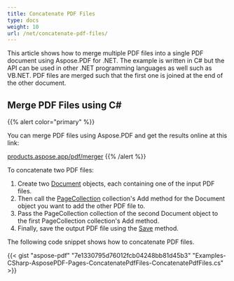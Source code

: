 ```yaml
---
title: Concatenate PDF Files
type: docs
weight: 10
url: /net/concatenate-pdf-files/
---
```


This article shows how to merge multiple PDF files into a single PDF document using Aspose.PDF for .NET. The example is written in C# but the API can be used in other .NET programming languages as well such as VB.NET. PDF files are merged such that the first one is joined at the end of the other document. 
## **Merge PDF Files using C#**


{{% alert color="primary" %}} 

You can merge PDF files using Aspose.PDF and get the results online at this link:

[products.aspose.app/pdf/merger](https://products.aspose.app/pdf/merger) {{% /alert %}} 

To concatenate two PDF files:

1. Create two [Document](https://apireference.aspose.com/net/pdf/aspose.pdf/document) objects, each containing one of the input PDF files.
1. Then call the [PageCollection](https://apireference.aspose.com/net/pdf/aspose.pdf/pagecollection) collection's Add method for the Document object you want to add the other PDF file to.
1. Pass the PageCollection collection of the second Document object to the first PageCollection collection's Add method.
1. Finally, save the output PDF file using the [Save](https://apireference.aspose.com/net/pdf/aspose.pdf.document/save/methods/4) method.

The following code snippet shows how to concatenate PDF files.

{{< gist "aspose-pdf" "7e1330795d76012fcb04248bb81d45b3" "Examples-CSharp-AsposePDF-Pages-ConcatenatePdfFiles-ConcatenatePdfFiles.cs" >}}
